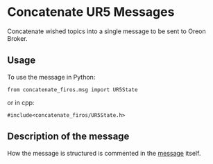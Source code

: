 # Concatenate UR5 Messages
Concatenate wished topics into a single message to be sent to Oreon Broker.

## Usage

To use the message in Python:

``` from concatenate_firos.msg import UR5State ```

or in cpp:

``` #include<concatenate_firos/UR5State.h> ```

## Description of the message
How the message is structured is commented in the [message](https://github.com/lar-deeufba/concatenate_firos/blob/master/msg/UR5State.msg) itself.